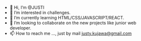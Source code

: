 - 👋 Hi, I’m @JUSTI
- 👀 I’m interested in challenges.
- 🌱 I’m currently learning HTML/CSS/JAVASCRIPT/REACT.
- 💞️ I’m looking to collaborate on the new projects like junior web developer.
- 📫 How to reach me ..., just by mail justy.kujawa@gmail.com

<!---
JUSTYNA-KUJAWA/JUSTYNA-KUJAWA is a ✨ special ✨ repository because its `README.md` (this file) appears on your GitHub profile.
You can click the Preview link to take a look at your changes.
--->
